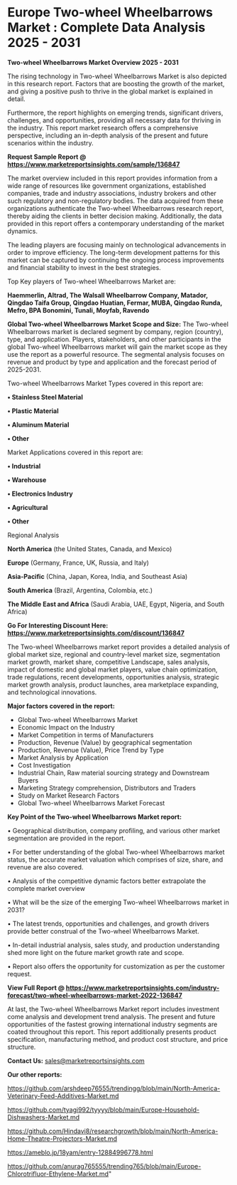 # Europe Two-wheel Wheelbarrows Market : Complete Data Analysis 2025 - 2031

<Strong> Two-wheel Wheelbarrows Market Overview 2025 - 2031</strong>

The rising technology in Two-wheel Wheelbarrows Market is also depicted in this research report. Factors that are boosting the growth of the market, and giving a positive push to thrive in the global market is explained in detail.

Furthermore, the report highlights on emerging trends, significant drivers, challenges, and opportunities, providing all necessary data for thriving in the industry. This report market research offers a comprehensive perspective, including an in-depth analysis of the present and future scenarios within the industry.

<strong>Request Sample Report @ <a href=https://www.marketreportsinsights.com/sample/136847>https://www.marketreportsinsights.com/sample/136847</a></strong>

The market overview included in this report provides information from a wide range of resources like government organizations, established companies, trade and industry associations, industry brokers and other such regulatory and non-regulatory bodies. The data acquired from these organizations authenticate the Two-wheel Wheelbarrows research report, thereby aiding the clients in better decision making. Additionally, the data provided in this report offers a contemporary understanding of the market dynamics.

The leading players are focusing mainly on technological advancements in order to improve efficiency. The long-term development patterns for this market can be captured by continuing the ongoing process improvements and financial stability to invest in the best strategies.

Top Key players of Two-wheel Wheelbarrows Market are:

<strong>Haemmerlin, Altrad, The Walsall Wheelbarrow Company, Matador, Qingdao Taifa Group, Qingdao Huatian, Fermar, MUBA, Qingdao Runda, Mefro, BPA Bonomini, Tunali, Moyfab, Ravendo</strong>

<strong><b>Global Two-wheel Wheelbarrows Market Scope and Size:</b></strong>
The Two-wheel Wheelbarrows market is declared segment by company, region (country), type, and application. Players, stakeholders, and other participants in the global Two-wheel Wheelbarrows market will gain the market scope as they use the report as a powerful resource. The segmental analysis focuses on revenue and product by type and application and the forecast period of 2025-2031.

Two-wheel Wheelbarrows Market Types covered in this report are:

<strong>• Stainless Steel Material

• Plastic Material

• Aluminum Material

• Other</strong>

Market Applications covered in this report are:

<strong>• Industrial

• Warehouse

• Electronics Industry

• Agricultural

• Other</strong> 

Regional Analysis

<strong>North America</strong> (the United States, Canada, and Mexico)

<strong>Europe</strong> (Germany, France, UK, Russia, and Italy)

<strong>Asia-Pacific</strong> (China, Japan, Korea, India, and Southeast Asia)

<strong>South America</strong> (Brazil, Argentina, Colombia, etc.)

<strong>The Middle East and Africa</strong> (Saudi Arabia, UAE, Egypt, Nigeria, and South Africa)

<strong>Go For Interesting Discount Here: <a href=https://www.marketreportsinsights.com/discount/136847>https://www.marketreportsinsights.com/discount/136847</a></strong>

The Two-wheel Wheelbarrows market report provides a detailed analysis of global market size, regional and country-level market size, segmentation market growth, market share, competitive Landscape, sales analysis, impact of domestic and global market players, value chain optimization, trade regulations, recent developments, opportunities analysis, strategic market growth analysis, product launches, area marketplace expanding, and technological innovations.

<strong><b>Major factors covered in the report:</b></strong>
<ul>
  <li>Global Two-wheel Wheelbarrows Market </li>
  <li>Economic Impact on the Industry</li>
  <li>Market Competition in terms of Manufacturers</li>
  <li>Production, Revenue (Value) by geographical segmentation</li>
  <li>Production, Revenue (Value), Price Trend by Type</li>
  <li>Market Analysis by Application</li>
  <li>Cost Investigation</li>
  <li>Industrial Chain, Raw material sourcing strategy and Downstream Buyers</li>
  <li>Marketing Strategy comprehension, Distributors and Traders</li>
  <li>Study on Market Research Factors</li>
  <li>Global Two-wheel Wheelbarrows Market Forecast</li>
</ul>

<strong><b>Key Point of the Two-wheel Wheelbarrows Market report:</b></strong>

• Geographical distribution, company profiling, and various other market segmentation are provided in the report.

• For better understanding of the global Two-wheel Wheelbarrows market status, the accurate market valuation which comprises of size, share, and revenue are also covered.

• Analysis of the competitive dynamic factors better extrapolate the complete market overview

• What will be the size of the emerging Two-wheel Wheelbarrows market in 2031?

• The latest trends, opportunities and challenges, and growth drivers provide better construal of the Two-wheel Wheelbarrows Market.

• In-detail industrial analysis, sales study, and production understanding shed more light on the future market growth rate and scope.

• Report also offers the opportunity for customization as per the customer request.

<strong><b>View Full Report @ <a href=https://www.marketreportsinsights.com/industry-forecast/two-wheel-wheelbarrows-market-2022-136847>https://www.marketreportsinsights.com/industry-forecast/two-wheel-wheelbarrows-market-2022-136847</a></b></strong>


At last, the Two-wheel Wheelbarrows Market report includes investment come analysis and development trend analysis. The present and future opportunities of the fastest growing international industry segments are coated throughout this report. This report additionally presents product specification, manufacturing method, and product cost structure, and price structure.

<strong>Contact Us:</strong>
sales@marketreportsinsights.com

<strong>Our other reports:</strong>

<a href=https://github.com/arshdeep76555/trendingg/blob/main/North-America-Veterinary-Feed-Additives-Market.md>https://github.com/arshdeep76555/trendingg/blob/main/North-America-Veterinary-Feed-Additives-Market.md</a>

<a href=https://github.com/tyagi992/tyyyy/blob/main/Europe-Household-Dishwashers-Market.md>https://github.com/tyagi992/tyyyy/blob/main/Europe-Household-Dishwashers-Market.md</a>

<a href=https://github.com/Hindavi8/researchgrowth/blob/main/North-America-Home-Theatre-Projectors-Market.md>https://github.com/Hindavi8/researchgrowth/blob/main/North-America-Home-Theatre-Projectors-Market.md</a>

<a href=https://ameblo.jp/18yam/entry-12884996778.html>https://ameblo.jp/18yam/entry-12884996778.html</a>

<a href=https://github.com/anurag765555/trending765/blob/main/Europe-Chlorotrifluor-Ethylene-Market.md>https://github.com/anurag765555/trending765/blob/main/Europe-Chlorotrifluor-Ethylene-Market.md</a>"
